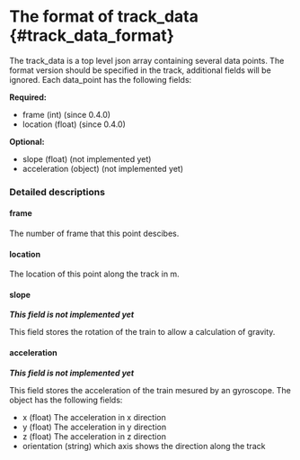 The format of track_data {#track_data_format}
========================

The track_data is a top level json array containing several data points.
The format version should be specified in the track, additional fields will be ignored.
Each data_point has the following fields:

**Required:**

* frame (int) (since 0.4.0)
* location (float) (since 0.4.0)

**Optional:**

* slope (float) (not implemented yet)
* acceleration (object) (not implemented yet)

### Detailed descriptions

#### frame

The number of frame that this point descibes.

#### location

The location of this point along the track in m.

#### slope

***This field is not implemented yet***

This field stores the rotation of the train to allow a calculation of gravity.

#### acceleration

***This field is not implemented yet***

This field stores the acceleration of the train mesured by an gyroscope.
The object has the following fields:

* x (float) The acceleration in x direction
* y (float) The acceleration in y direction
* z (float) The acceleration in z direction
* orientation (string) which axis shows the direction along the track
